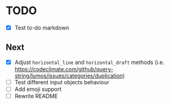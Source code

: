 # TODO
- [x] Test to-do markdown

## Next
- [x] Adjust `horizontal_line` and `horizontal_draft` methods (i.e. https://codeclimate.com/github/query-string/lumos/issues/categories/duplication)
- [ ] Test different input objects behaviour
- [ ] Add emoji support
- [ ] Rewrite README
